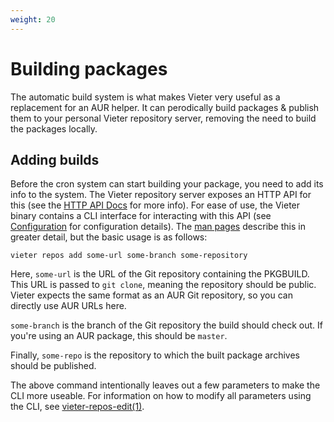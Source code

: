 ```yaml
---
weight: 20
---
```

# Building packages

The automatic build system is what makes Vieter very useful as a replacement
for an AUR helper. It can perodically build packages & publish them to your
personal Vieter repository server, removing the need to build the packages
locally.

## Adding builds

Before the cron system can start building your package, you need to add its
info to the system. The Vieter repository server exposes an HTTP API for this
(see the [HTTP API Docs](https://rustybever.be/docs/vieter/api/) for more
info). For ease of use, the Vieter binary contains a CLI interface for
interacting with this API (see [Configuration](/configuration) for
configuration details). The [man
pages](https://rustybever.be/man/vieter/vieter-repos.1.html) describe this in
greater detail, but the basic usage is as follows:

```
vieter repos add some-url some-branch some-repository
```

Here, `some-url` is the URL of the Git repository containing the PKGBUILD. This
URL is passed to `git clone`, meaning the repository should be public. Vieter
expects the same format as an AUR Git repository, so you can directly use AUR
URLs here.

`some-branch` is the branch of the Git repository the build should check out.
If you're using an AUR package, this should be `master`.

Finally, `some-repo` is the repository to which the built package archives
should be published.

The above command intentionally leaves out a few parameters to make the CLI
more useable. For information on how to modify all parameters using the CLI,
see
[vieter-repos-edit(1)](https://rustybever.be/man/vieter/vieter-repos-edit.1.html).
